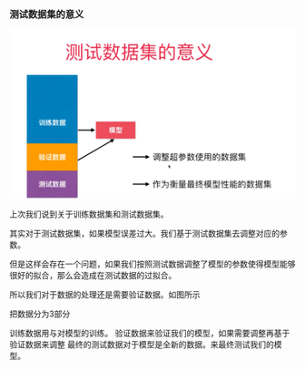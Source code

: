 ### 测试数据集的意义

![img.png](img.png)

上次我们说到关于训练数据集和测试数据集。

其实对于测试数据集，如果模型误差过大。我们基于测试数据集去调整对应的参数。

但是这样会存在一个问题，如果我们按照测试数据调整了模型的参数使得模型能够很好的拟合，那么会造成在测试数据的过拟合。

所以我们对于数据的处理还是需要验证数据。如图所示

把数据分为3部分

训练数据用与对模型的训练。
验证数据来验证我们的模型，如果需要调整再基于验证数据来调整
最终的测试数据对于模型是全新的数据。来最终测试我们的模型。